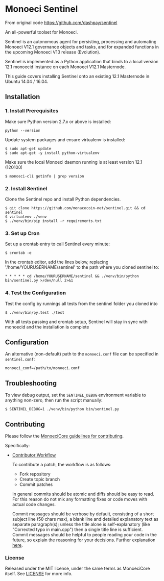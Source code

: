 # Monoeci Sentinel

From original code https://github.com/dashpay/sentinel

An all-powerful toolset for Monoeci.

Sentinel is an autonomous agent for persisting, processing and automating Monoeci V12.1 governance objects and tasks, and for expanded functions in the upcoming Monoeci V13 release (Evolution).

Sentinel is implemented as a Python application that binds to a local version 12.1 monoecid instance on each Monoeci V12.1 Masternode.

This guide covers installing Sentinel onto an existing 12.1 Masternode in Ubuntu 14.04 / 16.04.

## Installation

### 1. Install Prerequisites

Make sure Python version 2.7.x or above is installed:

    python --version

Update system packages and ensure virtualenv is installed:

    $ sudo apt-get update
    $ sudo apt-get -y install python-virtualenv

Make sure the local Monoeci daemon running is at least version 12.1 (120100)

    $ monoeci-cli getinfo | grep version

### 2. Install Sentinel

Clone the Sentinel repo and install Python dependencies.

    $ git clone https://github.com/monacocoin-net/sentinel.git && cd sentinel
    $ virtualenv ./venv
    $ ./venv/bin/pip install -r requirements.txt

### 3. Set up Cron

Set up a crontab entry to call Sentinel every minute:

    $ crontab -e

In the crontab editor, add the lines below, replacing '/home/YOURUSERNAME/sentinel' to the path where you cloned sentinel to:

    * * * * * cd /home/YOURUSERNAME/sentinel && ./venv/bin/python bin/sentinel.py >/dev/null 2>&1

### 4. Test the Configuration

Test the config by runnings all tests from the sentinel folder you cloned into

    $ ./venv/bin/py.test ./test

With all tests passing and crontab setup, Sentinel will stay in sync with monoecid and the installation is complete

## Configuration

An alternative (non-default) path to the `monoeci.conf` file can be specified in `sentinel.conf`:

    monoeci_conf=/path/to/monoeci.conf

## Troubleshooting

To view debug output, set the `SENTINEL_DEBUG` environment variable to anything non-zero, then run the script manually:

    $ SENTINEL_DEBUG=1 ./venv/bin/python bin/sentinel.py

## Contributing

Please follow the [MonoeciCore guidelines for contributing](https://github.com/monacocoin-net/monoeci-core/blob/v0.12.1.x/CONTRIBUTING.md).

Specifically:

* [Contributor Workflow](https://github.com/monacocoin-net/monoeci-core/blob/v0.12.1.x/CONTRIBUTING.md#contributor-workflow)

    To contribute a patch, the workflow is as follows:

    * Fork repository
    * Create topic branch
    * Commit patches

    In general commits should be atomic and diffs should be easy to read. For this reason do not mix any formatting fixes or code moves with actual code changes.

    Commit messages should be verbose by default, consisting of a short subject line (50 chars max), a blank line and detailed explanatory text as separate paragraph(s); unless the title alone is self-explanatory (like "Corrected typo in main.cpp") then a single title line is sufficient. Commit messages should be helpful to people reading your code in the future, so explain the reasoning for your decisions. Further explanation [here](http://chris.beams.io/posts/git-commit/).

### License

Released under the MIT license, under the same terms as MonoeciCore itself. See [LICENSE](LICENSE) for more info.
